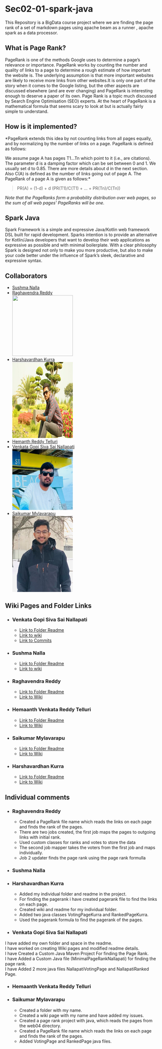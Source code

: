 # Sec02-01-spark-java
This Repository is a BigData course project where we are finding the page rank of a set of markdown pages using apache beam as a runner , apache spark as a data processor.
## What is Page Rank?
PageRank is one of the methods Google uses to determine a page’s relevance or importance. PageRank works by counting the number and quality of links to a page to determine a rough estimate of how important the website is.
The underlying assumption is that more important websites are likely to receive more links from other websites.It is only one part of the story when it comes to the Google listing, but the other aspects are discussed elsewhere (and are ever changing) and PageRank is interesting enough to deserve a paper of its own.
Page Rank is a topic much discussed by Search Engine Optimisation (SEO) experts. At the heart of PageRank is a mathematical formula that seems scary to look at but is actually fairly simple to understand.
## How is it implemented?
*PageRank extends this idea by not counting links from all pages equally, and by normalizing by the number of links on a page. PageRank is defined as follows:

We assume page A has pages T1...Tn which point to it (i.e., are citations). The parameter d is a damping factor which can be set between 0 and 1. We usually set d to 0.85. There are more details about d in the next section. Also C(A) is defined as the number of links going out of page A. The PageRank of a page A is given as follows:*
>PR(A) = (1-d) + d (PR(T1)/C(T1) + ... + PR(Tn)/C(Tn))

*Note that the PageRanks form a probability distribution over web pages, so the sum of all web pages' PageRanks will be one.*

## Spark Java
Spark Framework is a simple and expressive Java/Kotlin web framework DSL built for rapid development. Sparks intention is to provide an alternative for Kotlin/Java developers that want to develop their web applications as expressive as possible and with minimal boilerplate. With a clear philosophy Spark is designed not only to make you more productive, but also to make your code better under the influence of Spark’s sleek, declarative and expressive syntax.

## Collaborators
* [Sushma Nalla](https://github.com/SushmaNalla)
* [Raghavendra Reddy](https://github.com/reddy-raghavendra)  
   <img src="https://media-exp1.licdn.com/dms/image/C5603AQH4GSd0J57Zag/profile-displayphoto-shrink_400_400/0/1648489753605?e=1656547200&v=beta&t=ovpNpcl5M0h-urCUuQFvAZ8oTs5LkJh52n7vkvYt7rA" height="200" width="200">
* [Harshavardhan Kurra](https://github.com/harshakurra123)<br>
    <img src="https://raw.githubusercontent.com/reddy-raghavendra/Sec02-01-spark-java/main/images/14859769_1080368662083472_1459734068219661675_o.jpg" width = "200" height="250">
* [Hemanth Reddy Telluri](https://github.com/hemanth8056)
* [Venkata Gopi Siva Sai Nallapati](https://github.com/NVGSSAI)<br>
   <img src="https://github.com/reddy-raghavendra/Sec02-01-spark-java/blob/main/images/WhatsApp%20Image%202022-04-24%20at%2011.19.24%20PM%20(1).jpeg" height="200" width="200">
* [Saikumar Mylavarapu](https://github.com/saikumar438)<br>
   <img src="https://github.com/reddy-raghavendra/Sec02-01-spark-java/blob/main/images/Capture.PNG" width = "200" height="250">

## Wiki Pages and Folder Links
* ### Venkata Gopi Siva Sai Nallapati
    * [Link to  Folder Readme](https://github.com/reddy-raghavendra/Sec02-01-spark-java/tree/main/Venkata%20Gopi%20Siva%20Sai%20Nallapati)
    * [Link to wiki](https://github.com/reddy-raghavendra/Sec02-01-spark-java/wiki/Sai-Nallapati)
    * [Link to Commits](https://github.com/reddy-raghavendra/Sec02-01-spark-java/commits?author=NVGSSAI)

* ### Sushma Nalla
    * [Link to  Folder Readme](https://github.com/reddy-raghavendra/Sec02-01-spark-java/tree/main/Sushma%20Nalla)
    * [Link to wiki](https://github.com/reddy-raghavendra/Sec02-01-spark-java/wiki/Sushma-Nalla)

* ### Raghavendra Reddy
    * [Link to Folder Readme](https://github.com/reddy-raghavendra/Sec02-01-spark-java/blob/main/Raghavendra%20Reddy)
    * [Link to Wiki](https://github.com/reddy-raghavendra/Sec02-01-spark-java/wiki/Raghavendra-Reddy)

* ### Hemaanth Venkata Reddy Telluri
    * [Link to Folder Readme](https://github.com/reddy-raghavendra/Sec02-01-spark-java/blob/main/Hemanth%20Reddy%20Telluri/README.md)
    * [Link to Wiki](https://github.com/reddy-raghavendra/Sec02-01-spark-java/wiki/Hemanth-Venkata-Reddy-Telluri)

* ### Saikumar Mylavarapu
     * [Link to Folder Readme](https://github.com/reddy-raghavendra/Sec02-01-spark-java/blob/main/Saikumar%20Mylavarapu/README.md)
     * [Link to Wiki](https://github.com/reddy-raghavendra/Sec02-01-spark-java/wiki/Saikumar-Mylavarapu)

* ### Harshavardhan Kurra
     * [Link to Folder Readme](https://github.com/reddy-raghavendra/Sec02-01-spark-java/blob/main/Harshavardhan%20Kurra/README.md)
     * [Link to Wiki](https://github.com/reddy-raghavendra/Sec02-01-spark-java/wiki/Harshavardhan-Kurra)

## Individual comments
* ### Raghavendra Reddy

   * Created a PageRank file name which reads the links on each page and finds the rank of the pages.
   * There are two jobs created, the first job maps the pages to outgoing links with initial rank.
   * Used custom classes for ranks and votes to store the data
   * The second job mapper takes the voters from the first job and maps individually.
   * Job 2 updater finds the page rank using the page rank formulla




* ### Sushma Nalla







* ### Harshavardhan Kurra
    * Added my individual folder and readme in the project.
    * For finding the pagerank i have created pagerank file to find the links on each page.<br>
    * Created wiki and readme for my individual folder.<br>
    * Added two java classes VotingPageKurra and RankedPageKurra.<br>
    * Used the pagerank formula to find the pagerank of the pages.<br>



* ### Venkata Gopi Siva Sai Nallapati
I have added my own folder and space in the readme.<br>
I have worked on creating Wiki pages and modified readme details.<br>
I have Created a Custom Java Maven Project For finding the Page Rank.<br>
I have Added a Custom Java file (MinimalPageRankNallapati) for finding the page rank.<br>
I have Added 2 more java files NallapatiVotingPage and NallapatiRanked Page.<br>







* ### Hemaanth Venkata Reddy Telluri









* ### Saikumar Mylavarapu
   * Created a folder with my name.
   * Created a wiki page with my name and have added my issues.
   * Created a page rank project with java, which reads the pages from the web04 directory.
   * Created a PageRank file name which reads the links on each page and finds the rank of the pages.
   * Added VotingPage and RankedPage java files.
